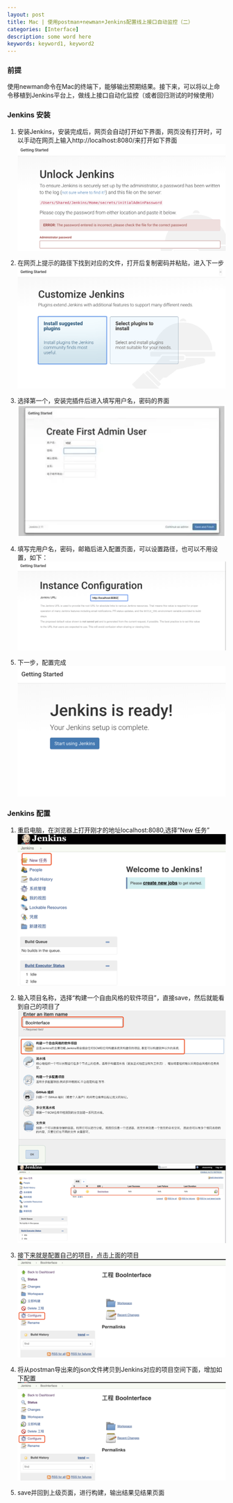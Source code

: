 ```yaml
---
layout: post
title: Mac | 使用postman+newman+Jenkins配置线上接口自动监控（二）
categories: [Interface]
description: some word here
keywords: keyword1, keyword2
---
```


### 前提

使用newman命令在Mac的终端下，能够输出预期结果。接下来，可以将以上命令移植到Jenkins平台上，做线上接口自动化监控（或者回归测试的时候使用）

### Jenkins 安装

1. 安装Jenkins，安装完成后，网页会自动打开如下界面，网页没有打开时，可以手动在网页上输入http://localhost:8080/来打开如下界面
    ![](/images/2018-12-29-1.png)

2. 在网页上提示的路径下找到对应的文件，打开后复制密码并粘贴，进入下一步
    ![](/images/2018-12-29-2.png)

3. 选择第一个，安装完插件后进入填写用户名，密码的界面
    ![](/images/2018-12-29-3.png)

4. 填写完用户名，密码，邮箱后进入配置页面，可以设置路径，也可以不用设置，如下：
    ![](/images/2018-12-29-4.png)

5. 下一步，配置完成
    ![](/images/2018-12-29-5.png)

### Jenkins 配置

1. 重启电脑，在浏览器上打开刚才的地址localhost:8080,选择“New 任务”
    ![](/images/2018-12-29-6.png)

2. 输入项目名称，选择“构建一个自由风格的软件项目”，直接save，然后就能看到自己的项目了
    ![](/images/2018-12-29-7.png)
    ![](/images/2018-12-29-8.png)
    
3. 接下来就是配置自己的项目，点击上面的项目
    ![](/images/2018-12-29-9.png)

4. 将从postman导出来的json文件拷贝到Jenkins对应的项目空间下面，增加如下配置
    ![](/images/2018-12-29-9.png)
    
5. save并回到上级页面，进行构建，输出结果见结果页面
    




